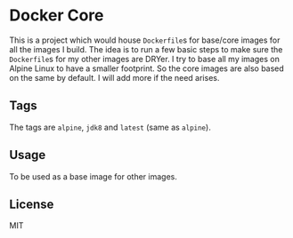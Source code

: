 # Docker Core

This is a project which would house `Dockerfile`s for base/core images for all the images I build. The idea is to run a few basic steps to make sure the `Dockerfile`s for my other images are DRYer. I try to base all my images on Alpine Linux to have a smaller footprint. So the core images are also based on the same by default. I will add more if the need arises.

## Tags

The tags are `alpine`, `jdk8` and `latest` (same as `alpine`).

## Usage

To be used as a base image for other images.

## License

MIT
